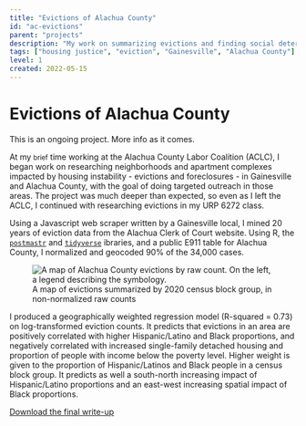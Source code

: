 ```yaml
---
title: "Evictions of Alachua County"
id: "ac-evictions"
parent: "projects"
description: "My work on summarizing evictions and finding social determinants of high-evicted areas."
tags: ["housing justice", "eviction", "Gainesville", "Alachua County"]
level: 1
created: 2022-05-15
---
```


# Evictions of Alachua County

<div class="alert">

This is an ongoing project. More info as it comes.

</div>

At my <small>brief</small> time working at the Alachua County Labor Coalition (ACLC), I began work on researching neighborhoods and apartment complexes impacted by housing instability - evictions and foreclosures - in Gainesville and Alachua County, with the goal of doing targeted outreach in those areas. The project was much deeper than expected, so even as I left the ACLC, I continued with researching evictions in my URP 6272 class.

Using a Javascript web scraper written by a Gainesville local, I mined 20 years of eviction data from the Alachua Clerk of Court website. Using R, the [`postmastr`](https://slu-opengis.github.io/postmastr/) and [`tidyverse`](https://www.tidyverse.org/) ibraries, and a public E911 table for Alachua County, I normalized and geocoded 90% of the 34,000 cases.

<figure class="narrow">
    <img src="/media/evictions-bg.png" alt="A map of Alachua County evictions by raw count. On the left, a legend describing the symbology."
    <figcaption>
        A map of evictions summarized by 2020 census block group, in non-normalized raw counts
    </figcaption>
</figure>

I produced a geographically weighted regression model (R-squared = 0.73) on log-transformed eviction counts. It predicts that evictions in an area are positively correlated with higher Hispanic/Latino and Black proportions, and negatively correlated with increased single-family detached housing and proportion of people with income below the poverty level. Higher weight is given to the proportion of Hispanic/Latinos and Black people in a census block group. It predicts as well a south-north increasing impact of Hispanic/Latino proportions and an east-west increasing spatial impact of Black proportions.

<a href="/media/evictions-report.pdf" download>Download the final write-up</a>